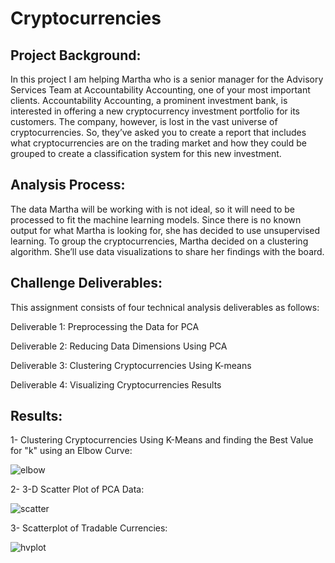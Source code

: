 # Cryptocurrencies

## Project Background:
In this project I am helping Martha who is a senior manager for the Advisory Services Team at Accountability Accounting, one of your most important clients. Accountability Accounting, a prominent investment bank, is interested in offering a new cryptocurrency investment portfolio for its customers. The company, however, is lost in the vast universe of cryptocurrencies. So, they’ve asked you to create a report that includes what cryptocurrencies are on the trading market and how they could be grouped to create a classification system for this new investment.

## Analysis Process:
The data Martha will be working with is not ideal, so it will need to be processed to fit the machine learning models. Since there is no known output for what Martha is looking for, she has decided to use unsupervised learning. To group the cryptocurrencies, Martha decided on a clustering algorithm. She’ll use data visualizations to share her findings with the board.

## Challenge Deliverables:

This assignment consists of four technical analysis deliverables as follows:

Deliverable 1: Preprocessing the Data for PCA

Deliverable 2: Reducing Data Dimensions Using PCA

Deliverable 3: Clustering Cryptocurrencies Using K-means

Deliverable 4: Visualizing Cryptocurrencies Results

## Results:

1- Clustering Cryptocurrencies Using K-Means and finding the Best Value for "k" using an Elbow Curve:

![elbow](https://user-images.githubusercontent.com/88908758/147253045-8a3236af-81f3-4510-9532-a96632229ca6.PNG)

2- 3-D Scatter Plot of PCA Data:

![scatter](https://user-images.githubusercontent.com/88908758/147253079-fd23b4cb-904e-45b7-b982-687f577e4b53.PNG)

3- Scatterplot of Tradable Currencies:

![hvplot](https://user-images.githubusercontent.com/88908758/147253096-5e7c9939-c322-4d63-800d-3b219f505d70.PNG)
